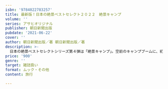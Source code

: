 ```yaml
---
isbn: '9784022783257'
title: 最新版！日本の絶景ベストセレクト２０２２　絶景キャンプ
volume: ''
series: アサヒオリジナル
publisher: 朝日新聞出版
pubdate: '2021-06-22'
cover: ''
author: 朝日新聞出版／著 朝日新聞出版／著
description: >-
  日本の絶景ベストセレクトシリーズ第４弾は「絶景キャンプ」。空前のキャンプブームに、初心者でもリピーターにもおすすめしたい絶景で選びたいキャンプ場を100セレクト。話題のグランピング、サウナ情報も掲載！
price: '900'
genre: ''
target: 雑誌扱い
format: ムック・その他
content: 旅行

---
```

